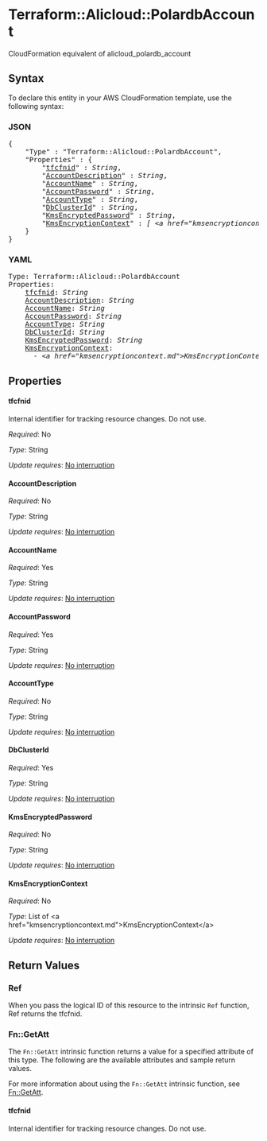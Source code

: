 # Terraform::Alicloud::PolardbAccount

CloudFormation equivalent of alicloud_polardb_account

## Syntax

To declare this entity in your AWS CloudFormation template, use the following syntax:

### JSON

<pre>
{
    "Type" : "Terraform::Alicloud::PolardbAccount",
    "Properties" : {
        "<a href="#tfcfnid" title="tfcfnid">tfcfnid</a>" : <i>String</i>,
        "<a href="#accountdescription" title="AccountDescription">AccountDescription</a>" : <i>String</i>,
        "<a href="#accountname" title="AccountName">AccountName</a>" : <i>String</i>,
        "<a href="#accountpassword" title="AccountPassword">AccountPassword</a>" : <i>String</i>,
        "<a href="#accounttype" title="AccountType">AccountType</a>" : <i>String</i>,
        "<a href="#dbclusterid" title="DbClusterId">DbClusterId</a>" : <i>String</i>,
        "<a href="#kmsencryptedpassword" title="KmsEncryptedPassword">KmsEncryptedPassword</a>" : <i>String</i>,
        "<a href="#kmsencryptioncontext" title="KmsEncryptionContext">KmsEncryptionContext</a>" : <i>[ &lt;a href=&#34;kmsencryptioncontext.md&#34;&gt;KmsEncryptionContext&lt;/a&gt;, ... ]</i>
    }
}
</pre>

### YAML

<pre>
Type: Terraform::Alicloud::PolardbAccount
Properties:
    <a href="#tfcfnid" title="tfcfnid">tfcfnid</a>: <i>String</i>
    <a href="#accountdescription" title="AccountDescription">AccountDescription</a>: <i>String</i>
    <a href="#accountname" title="AccountName">AccountName</a>: <i>String</i>
    <a href="#accountpassword" title="AccountPassword">AccountPassword</a>: <i>String</i>
    <a href="#accounttype" title="AccountType">AccountType</a>: <i>String</i>
    <a href="#dbclusterid" title="DbClusterId">DbClusterId</a>: <i>String</i>
    <a href="#kmsencryptedpassword" title="KmsEncryptedPassword">KmsEncryptedPassword</a>: <i>String</i>
    <a href="#kmsencryptioncontext" title="KmsEncryptionContext">KmsEncryptionContext</a>: <i>
      - &lt;a href=&#34;kmsencryptioncontext.md&#34;&gt;KmsEncryptionContext&lt;/a&gt;</i>
</pre>

## Properties

#### tfcfnid

Internal identifier for tracking resource changes. Do not use.

_Required_: No

_Type_: String

_Update requires_: [No interruption](https://docs.aws.amazon.com/AWSCloudFormation/latest/UserGuide/using-cfn-updating-stacks-update-behaviors.html#update-no-interrupt)

#### AccountDescription

_Required_: No

_Type_: String

_Update requires_: [No interruption](https://docs.aws.amazon.com/AWSCloudFormation/latest/UserGuide/using-cfn-updating-stacks-update-behaviors.html#update-no-interrupt)

#### AccountName

_Required_: Yes

_Type_: String

_Update requires_: [No interruption](https://docs.aws.amazon.com/AWSCloudFormation/latest/UserGuide/using-cfn-updating-stacks-update-behaviors.html#update-no-interrupt)

#### AccountPassword

_Required_: Yes

_Type_: String

_Update requires_: [No interruption](https://docs.aws.amazon.com/AWSCloudFormation/latest/UserGuide/using-cfn-updating-stacks-update-behaviors.html#update-no-interrupt)

#### AccountType

_Required_: No

_Type_: String

_Update requires_: [No interruption](https://docs.aws.amazon.com/AWSCloudFormation/latest/UserGuide/using-cfn-updating-stacks-update-behaviors.html#update-no-interrupt)

#### DbClusterId

_Required_: Yes

_Type_: String

_Update requires_: [No interruption](https://docs.aws.amazon.com/AWSCloudFormation/latest/UserGuide/using-cfn-updating-stacks-update-behaviors.html#update-no-interrupt)

#### KmsEncryptedPassword

_Required_: No

_Type_: String

_Update requires_: [No interruption](https://docs.aws.amazon.com/AWSCloudFormation/latest/UserGuide/using-cfn-updating-stacks-update-behaviors.html#update-no-interrupt)

#### KmsEncryptionContext

_Required_: No

_Type_: List of &lt;a href=&#34;kmsencryptioncontext.md&#34;&gt;KmsEncryptionContext&lt;/a&gt;

_Update requires_: [No interruption](https://docs.aws.amazon.com/AWSCloudFormation/latest/UserGuide/using-cfn-updating-stacks-update-behaviors.html#update-no-interrupt)

## Return Values

### Ref

When you pass the logical ID of this resource to the intrinsic `Ref` function, Ref returns the tfcfnid.

### Fn::GetAtt

The `Fn::GetAtt` intrinsic function returns a value for a specified attribute of this type. The following are the available attributes and sample return values.

For more information about using the `Fn::GetAtt` intrinsic function, see [Fn::GetAtt](https://docs.aws.amazon.com/AWSCloudFormation/latest/UserGuide/intrinsic-function-reference-getatt.html).

#### tfcfnid

Internal identifier for tracking resource changes. Do not use.

